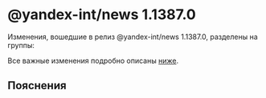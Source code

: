 # @yandex-int/news 1.1387.0

<!-- ЧЕЛОВЕЧЕСКОЕ ВСТУПЛЕНИЕ -->

Изменения, вошедшие в релиз @yandex-int/news 1.1387.0, разделены на группы:

Все важные изменения подробно описаны [ниже](#Пояснения).

## Пояснения

